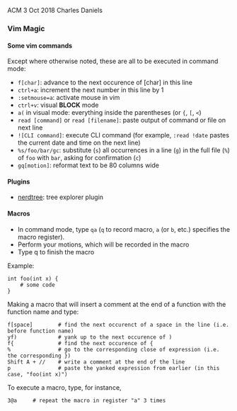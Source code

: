 ACM
3 Oct 2018
Charles Daniels

### Vim Magic

#### Some vim commands
Except where otherwise noted, these are all to be executed in command mode:  
- `f[char]`: advance to the next occurence of [char] in this line  
- `ctrl+a`: increment the next number in this line by 1
- `:setmouse=a`: activate mouse in vim
- `ctrl+v`: visual **BLOCK** mode
- `a(` in visual mode: everything inside the parentheses (or `{`, `[`, `<`)
- `read [command]` or `read [filename]`: paste output of command or file on next line
- `![CLI command]`: execute CLI command (for example, `:read !date` pastes the current date and time on the next line)
- `%s/foo/bar/gc`: substitute (`s`) all occurrences in a line (`g`) in the full file (`%`) of `foo` with `bar`, asking for confirmation (`c`)
- `gq[motion]`: reformat text to be 80 columns wide

#### Plugins
- [nerdtree](https://github.com/scrooloose/nerdtree): tree explorer plugin

#### Macros
- In command mode, type `qa` (`q` to record macro, `a` (or `b`, etc.) specifies the macro register).
- Perform your motions, which will be recorded in the macro
- Type q to finish the macro

Example:
```
int foo(int x) {
    # some code
}
```
Making a macro that will insert a comment at the end of a function with the function name and type:
```
f[space]        # find the next occurenct of a space in the line (i.e. before function name)
yf)             # yank up to the next occurence of )
f{              # find the next occurence of {
%               # go to the corresponding close of expression (i.e. the corresponding })
Shift A + //    # write a comment at the end of the line
p               # paste the yanked expression from earlier (in this case, "foo(int x)")
```

To execute a macro, type, for instance,
```
3@a     # repeat the macro in register "a" 3 times
```
